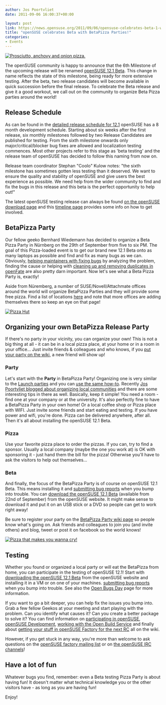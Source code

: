 ```yaml
---
author: Jos Poortvliet
date: 2011-09-06 16:00:37+00:00

layout: post
link: https://news.opensuse.org/2011/09/06/opensuse-celebrates-beta-1-with-pizzabeta-parties/
title: "openSUSE celebrates Beta with BetaPizza Parties!"
categories:
- Events
---
```

[![Prosciutto, anchovy and onion pizza.](http://farm1.static.flickr.com/248/459381964_4d7141d15f_m.jpg)](http://www.flickr.com/photos/giovannijl-s_photohut/459381964/)

The openSUSE community is happy to announce that the 6th Milestone of the upcoming release will be renamed [openSUSE 12.1 Beta](http://en.opensuse.org/Portal:12.1). This change in name reflects the state of this milestone, being ready for more extensive testing. After the beta, two release candidates will become available in quick succession before the final release. To celebrate the Beta release and give it a good workout, we call out on the community to organize Beta Pizza parties around the world!
<!-- more -->


## Release Schedule


As can be found in the [detailed release schedule for 12.1](http://www.suse.de/~coolo/opensuse_12.1/) openSUSE has a 8 month development schedule. Starting about six weeks after the first release, six monthly milestones followed by two Release Candidates are published for testing. From the sixth milestone onwards only major/critical/blocker bug fixes are allowed and localization testing commences. Most other projects refer to this stage as 'beta testing' and the release team of openSUSE has decided to follow this naming from now on.

Release team coordinator Stephan "Coolo" Kulow notes: "the sixth milestone has sometimes gotten less testing than it deserved. We want to ensure the quality and stability of openSUSE and give users the best experience as possible. We need help from the wider community to find and fix the bugs in this release and this beta is the perfect opportunity to help out!"

The latest openSUSE testing release can always be found [on the openSUSE download page](http://software.opensuse.org/developer) and this [timeline page](http://simile.mit.edu/shelf/OpenSUSE_release_cycle/openSUSE_12.1_Beta_1_release) provides some info on how to get involved.


## BetaPizza Party


Our fellow geeko Bernhard Wiedemann has decided to organize a Beta Pizza Party in Nürnberg on the 29th of September from five to six PM. The goal of this Pizza-loaded event is to get our brand new 12.1 Beta onto as many laptops as possible and find and fix as many bugs as we can. Obviously, [helping maintainers with fixing bugs](http://en.opensuse.org/openSUSE:How_to_contribute_to_Factory) by analyzing the problem, finding the cause or helping with [cleaning up and removing duplicates in openFate](http://en.opensuse.org/openSUSE:Openfate_screening) are also pretty darn important. Now let's see what a Beta Pizza Party is, exactly!

Aside from Nüremberg, a number of SUSE/Novell/Attachmate offices around the world will organize BetaPizza Parties and they will provide some free pizza. Find a list of locations [here](http://en.opensuse.org/openSUSE:BetaPizzaParty) and note that more offices are adding themselves there so keep an eye on that page!

[![Pizza Hut](http://farm5.static.flickr.com/4053/4225166405_bb5ab44c29_m.jpg)](http://www.flickr.com/photos/ferret111/4225166405/)


## Organizing your own BetaPizza Release Party


If there's no party in your vicinity, you can organize your own! This is not a big thing at all - it can be in a local pizza place, at your home or in a room in your office... Just invite friends & colleagues and who knows, if you [put your party on the wiki](http://en.opensuse.org/openSUSE:BetaPizzaParty), a new friend will show up!


### Party


Let's start with the **Party** in BetaPizza Party! Organizing one is very similar to the [Launch parties](http://en.opensuse.org/openSUSE:Launch_party_HOWTO) and you can [use the same how-to](http://en.opensuse.org/openSUSE:Launch_party_HOWTO). Recently [Jos Poortvliet blogged about organizing local communities](http://blog.jospoortvliet.com/2011/08/10-steps-to-building-local-community.html) and there are some interesting tips in there as well. Basically, keep it simple! You need a room - find one at your company or at the university. It's also perfectly fine to have a BetaPizza Party in your own home! Or a local coffee shop or Pizza place with WIFI. Just invite some friends and start eating and testing. If you have power and wifi, you're done. Pizza can be delivered anywhere, after all. Then it's all about installing the openSUSE 12.1 Beta.


### Pizza


Use your favorite pizza place to order the pizzas. If you can, try to find a sponsor. Usually a local company (maybe the one you work at) is OK with sponsoring it - just hand them the bill for the pizza! Otherwise you'll have to ask the visitors to help out themselves...


### Beta


And finally, the focus of the BetaPizza Party is of course on openSUSE 12.1 Beta. This means installing it and [submitting bug reports](http://en.opensuse.org/openSUSE:Submitting_bug_reports) when you bump into trouble. You can [download the openSUSE 12.1 Beta](http://software.opensuse.org/developer) (available from 22nd of September) from the openSUSE website. It might make sense to download it and put it on an USB stick or a DVD so people can get to work right away!

Be sure to register your party on the [BetaPizza Party wiki page](http://en.opensuse.org/openSUSE:BetaPizzaParty) so people know what's going on. Ask friends and colleagues to join you (and invite others) and blog, tweet or post it on facebook so the world knows!

[![Pizza that makes you wanna cry!](http://farm2.static.flickr.com/1227/597174047_3eb1429c8b_m.jpg)](http://www.flickr.com/photos/57231735@N00/597174047/)


## Testing


Whether you found or organized a local party or will eat the BetaPizza from home, you can participate in the testing of openSUSE 12.1! Start with [downloading the openSUSE 12.1 Beta](http://software.opensuse.org/developer) from the openSUSE website and installing it in a VM or on one of your machines. [submitting bug reports](http://en.opensuse.org/openSUSE:Submitting_bug_reports) when you bump into trouble. See also the [Open Bugs Day](http://en.opensuse.org/openSUSE:Open-Bugs-Day) page for more information.

If you want to go a bit deeper, you can help fix the issues you bump into. Grab a few fellow Geekos at your meeting and start playing with the problem. Can you identify what causes it? Can you create a better package to solve it? You can find information on [participating in openSUSE](http://en.opensuse.org/Portal:How_to_participate), [openSUSE Development](http://en.opensuse.org/Portal:Development), [working with the Open Build Service](http://en.opensuse.org/Portal:Build_Service) and finally about [getting your stuff in openSUSE Factory for the next RC](http://en.opensuse.org/openSUSE:How_to_contribute_to_Factory) all on the wiki.

However, if you get stuck in any way, you're more than welcome to ask questions on the [openSUSE factory mailing list](http://lists.opensuse.org/opensuse-factory) or on [the openSUSE IRC channels](http://en.opensuse.org/openSUSE:Communication_channels#Instant_chat_.28IRC.29)!


## Have a lot of fun


Whatever bugs you find, remember: even a Beta testing Pizza Party is about having fun! It doesn't matter what technical knowledge you or the other visitors have - as long as you are having fun!

Enjoy!		
